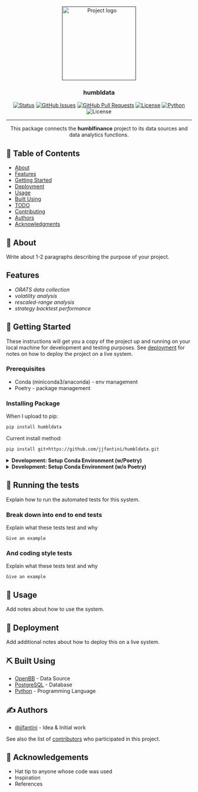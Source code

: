 <p align="center">
  <a href="" rel="noopener">
 <img width=200px height=200px src="https://i.imgur.com/6wj0hh6.jpg" alt="Project logo"></a>
</p>

<h3 align="center">humbldata</h3>

<div align="center">

  [![Status](https://img.shields.io/badge/status-active-success.svg)]()
  [![GitHub Issues](https://img.shields.io/github/issues/jjfantini/humbldata.svg)](https://github.com/jjfantini/humbldata/issues)
  [![GitHub Pull Requests](https://img.shields.io/github/issues-pr/jjfantini/humbldata.svg)](https://github.com/jjfantini/humbldata/pulls)
  [![License](https://img.shields.io/badge/license-MIT-blue.svg)](/LICENSE)
  [![Python](https://img.shields.io/badge/Python-3.10-3776AB.svg?style=flat&logo=python&logoColor=white)](https://www.python.org)
  ![License](https://img.shields.io/badge/License-Proprietary-black)
</div>

---

<p align="center"> This package connects the <b>humblfinance</b> project to its data sources and data analytics functions.
</p>
       
## 📝 __Table of Contents__

- [About](#about)
- [Features](#features)
- [Getting Started](#getting_started)
- [Deployment](#deployment)
- [Usage](#usage)
- [Built Using](#built_using)
- [TODO](../TODO.md)
- [Contributing](../CONTRIBUTING.md)
- [Authors](#authors)
- [Acknowledgments](#acknowledgement)

## 🧐 __About__ <a name = "about"></a>

Write about 1-2 paragraphs describing the purpose of your project.

## __Features__ <a name = "features"></a>

- _ORATS data collection_
- _volatility analysis_
- _rescaled-range analysis_
- _strategy backtest performance_

## 🏁 __Getting Started__ <a name = "getting_started"></a>

These instructions will get you a copy of the project up and running on your local machine for development and testing purposes. See [deployment](#deployment) for notes on how to deploy the project on a live system.

### Prerequisites

- Conda (miniconda3/anaconda) - env management
- Poetry - package management



### __Installing Package__

When I upload to pip:

```bash
pip install humbldata
```

Current install method:

```bash
pip install git+https://github.com/jjfantini/humbldata.git
```

<details>
<summary><b>Development: Setup Conda Environment (w/Poetry)</b></summary>
<p>

This project uses a conda environment. I have done this to be able to use openbb
package easily. I have followed the instructions on the 
[openbb](https://docs.openbb.co/terminal/installation/pypi) website.

1. I created the environment with a `--prefix` and not a name, to ensure that it installed in my project directory, not the default path. This is executed in the project root dir.

    ```bash
    conda env create --prefix ./obb  --file https://raw.githubusercontent.com/OpenBB-finance/OpenBBTerminal/main/build/conda/conda-3-10-env.yaml
    ```

 2. I didn't want the full path to be displayed when using this env so I changed my `.condarc` file to show the env name as the last directory where the env is located.

    ```bash
    conda config --set env_prompt '({name})'
    ```
 3. Activate the environment

    ```bash
    conda activate ./obb
    ```
 4. Check if poetry is installed

    ```bash
    poetry --version
    # Install with `conda install poetry`
    ```
 5. Install Packages from `poetry.lock`

    ```bash
    poetry install
    ```
 6. If you get an error: 
    ```
    EnvCommandError
    
    Command ['c:\\Users\\<user>\\<path>\\obb\\python.exe', '-m', 'pip', 'uninstall', 'charset-normalizer', '-y'] errored with the following return code 2
    ```
    Then run:
    ```
    conda install charset-normalizer
    ```
    and re-run!
    ```bash
    poetry install
    ```

</p>
</details>
<details>
<summary><b>Development: Setup Conda Environment (w/o Poetry)</b></summary>
<p>

  If you do not use `poetry` for some weird reason, I keep the updated environment specs in an `environment.yml` and `requirements.txt`file in the root of the project.

  I use keep the env. specs up to date. This is packaged in a file `update_reqs.py`

  ```bash
  conda env export | python -c "import sys; print(''.join(line for line in sys.stdin if 'prefix: ' not in line))" > environment.yml
  # This cmd removes the 'prefix:' line to be platform independent.
  conda list  --export > requirements.txt
  ```

  ### __Setup Conda Env (w/ requirements)__

  This method will be installing dependencies from `requirements.txt || environment.yml`

  ### __Steps__

  There are two methods to recreating the environment:

  * Using requirements.txt

      ```bash
      conda create --name obb --file requirements.txt
      ```

  * Using environment.yml (has my path prefix-check the file to change path prefix)

      ```bash
      conda env create -f environment.yml
      ```
</p>
</details>

## 🔧 Running the tests <a name = "tests"></a>

Explain how to run the automated tests for this system.

### Break down into end to end tests

Explain what these tests test and why

```
Give an example
```

### And coding style tests

Explain what these tests test and why

```
Give an example
```

## 🎈 Usage <a name="usage"></a>

Add notes about how to use the system.

## 🚀 Deployment <a name = "deployment"></a>

Add additional notes about how to deploy this on a live system.

## ⛏️ Built Using <a name = "built_using"></a>

- [OpenBB](https://www.openbb.co/) - Data Source
- [PostgreSQL](https://postgresql.com/) - Database
- [Python](https://python.org/) - Programming Language

## ✍️ Authors <a name = "authors"></a>

- [@jjfantini](https://github.com/jjfantini) - Idea & Initial work

See also the list of [contributors](https://github.com/jjfantini/humbldata/contributors) who participated in this project.

## 🎉 Acknowledgements <a name = "acknowledgement"></a>

- Hat tip to anyone whose code was used
- Inspiration
- References
